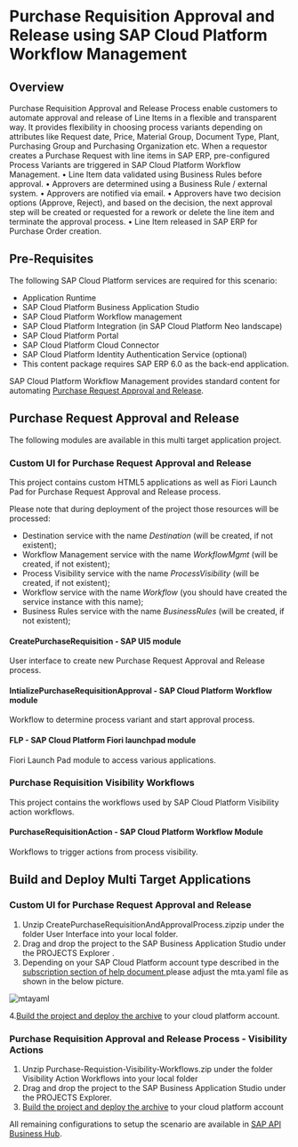 # Purchase Requisition Approval and Release using SAP Cloud Platform Workflow Management
## Overview
Purchase Requisition Approval and Release Process enable customers to automate approval and release of Line Items in a flexible and transparent way. It provides flexibility in choosing process variants depending on attributes like Request date, Price, Material Group, Document Type, Plant, Purchasing Group and Purchasing Organization etc. When a requestor creates a Purchase Request with line items in SAP ERP, pre-configured Process Variants are triggered in SAP Cloud Platform Workflow Management. 
•	Line Item data validated using Business Rules before approval.
•	Approvers are determined using a Business Rule / external system.
•	Approvers are notified via email.
•	Approvers have two decision options (Approve, Reject), and based on the decision, the next approval step will be created or requested for a rework or delete the line item and terminate the approval process.
•	Line Item released in SAP ERP for Purchase Order creation.

## Pre-Requisites
The following SAP Cloud Platform services are required for this scenario:
  - Application Runtime
  - SAP Cloud Platform Business Application Studio 
  - SAP Cloud Platform Workflow management
   - SAP Cloud Platform Integration (in SAP Cloud Platform Neo landscape)
   - SAP Cloud Platform Portal
   -  SAP Cloud Platform Cloud Connector
   -  SAP Cloud Platform Identity Authentication Service (optional)
   -  This content package requires SAP ERP 6.0 as the back-end application. 

  
SAP Cloud Platform Workflow Management provides standard content for automating [Purchase Request Approval and Release](https://api.sap.com/package/purchaserequesitionapprovalandrelease?section=Overview).

## Purchase Request Approval and Release
The following modules are available in this multi target application project.
### Custom UI for Purchase Request Approval and Release
This project contains custom HTML5 applications as well as Fiori Launch Pad  for Purchase Request Approval and Release process. 

Please note that during deployment of the project those resources will be processed:
  - Destination service with the name *Destination* (will be created, if not existent);
  - Workflow Management service with the name *WorkflowMgmt* (will be created, if not existent);
  - Process Visibility service with the name *ProcessVisibility* (will be created, if not existent);
  - Workflow service with the name *Workflow* (you should have created the service instance with this name);
  - Business Rules service with the name *BusinessRules* (will be created, if not existent);


#### CreatePurchaseRequisition   - SAP UI5 module
User interface to create new Purchase Request Approval and Release process.
#### IntializePurchaseRequisitionApproval   - SAP Cloud Platform Workflow module
Workflow to determine process variant and start approval process.
#### FLP          - SAP Cloud Platform Fiori launchpad module
Fiori Launch Pad module to access various applications.

### Purchase Requisition Visibility Workflows
This project contains the workflows used by SAP Cloud Platform Visibility action workflows. 

#### PurchaseRequisitionAction  -  SAP Cloud Platform Workflow Module
Workflows to trigger actions from process visibility.

## Build and Deploy Multi Target Applications

### Custom UI for Purchase Request Approval and Release
1. Unzip CreatePurchaseRequisitionAndApprovalProcess.zipzip under the folder User Interface into your local folder.
2. Drag and drop the project to the SAP Business Application Studio under the PROJECTS Explorer .
3. Depending on your SAP Cloud Platform account type described in the [subscription section of help document](https://help.sap.com/viewer/6f55baaf330443bd8132d071581bbae6/Cloud/en-US/c63dffcfd1cd4373bee43490c7d2e4bd.html),please adjust the mta.yaml file as shown in the below picture.

![mtayaml](https://github.com/SAP-samples/cloud-workflow-samples/blob/master/cf-purchase-requisition-approval-lp/images/mta.yaml.changes.png?raw=true)

4.[Build the project and deploy the archive](https://help.sap.com/viewer/9d1db9835307451daa8c930fbd9ab264/Cloud/en-US/97ef204c568c4496917139cee61224a6.html)  to your cloud platform account.

### Purchase Requisition Approval and Release Process - Visibility Actions
1. Unzip Purchase-Requistion-Visibility-Workflows.zip under the folder Visibility Action Workflows into your local folder
2. Drag and drop the project to the SAP Business Application Studio under the PROJECTS Explorer.
3. [Build the project and deploy the archive](https://help.sap.com/viewer/9d1db9835307451daa8c930fbd9ab264/Cloud/en-US/97ef204c568c4496917139cee61224a6.html)  to your cloud platform account

All remaining configurations to setup the scenario are available in [SAP API Business Hub](https://api.sap.com/package/purchaserequesitionapprovalandrelease?section=Overview).
